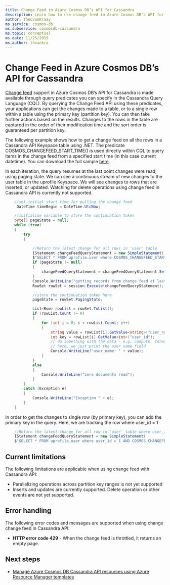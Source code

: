```yaml
---
title: Change Feed in Azure Cosmos DB’s API for Cassandra
description: Learn how to use change feed in Azure Cosmos DB’s API for Cassandra to get the changes made to your data.
author: TheovanKraay
ms.service: cosmos-db
ms.subservice: cosmosdb-cassandra
ms.topic: conceptual
ms.date: 11/25/2019
ms.author: thvankra
---
```


# Change Feed in Azure Cosmos DB’s API for Cassandra

[Change feed](change-feed.md) support in Azure Cosmos DB’s API for Cassandra is made available through query predicates you can specify in the Cassandra Query Language (CQL). By querying the Change Feed API using these predicates, your applications can get the changes made to a table, or to a single row within a table using the primary key (partition key). You can then take further actions based on the results. Changes to the rows in the table are captured in the order of their modification time and the sort order is guaranteed per partition key.

The following example shows how to get a change feed on all the rows in a Cassandra API Keyspace table using .NET. The predicate COSMOS_CHANGEFEED_START_TIME() is used directly within CQL to query items in the change feed from a specified start time (in this case current datetime). You can download the full sample [here](https://docs.microsoft.com/en-gb/samples/azure-samples/azure-cosmos-db-cassandra-change-feed/cassandra-change-feed/).

In each iteration, the query resumes at the last point changes were read, using paging state. We can see a continuous stream of new changes to the user table in the uprofile Keyspace. We will see changes to rows that are inserted, or updated. Watching for delete operations using change feed in Cassandra API is currently not supported.

```C#
    //set initial start time for pulling the change feed
     DateTime timeBegin = DateTime.UtcNow;

    //initialise variable to store the continuation token
    byte[] pageState = null;
    while (true)
    {
        try
        {

            //Return the latest change for all rows in 'user' table    
            IStatement changeFeedQueryStatement = new SimpleStatement(
            $"SELECT * FROM uprofile.user where COSMOS_CHANGEFEED_START_TIME() = '{timeBegin.ToString("yyyy-MM-ddTHH:mm:ss.fffZ", CultureInfo.InvariantCulture)}'");
            if (pageState != null)
            {
                changeFeedQueryStatement = changeFeedQueryStatement.SetPagingState(pageState);
            }
            Console.WriteLine("getting records from change feed at last page state....");
            RowSet rowSet = session.Execute(changeFeedQueryStatement);

            //store the continuation token here
            pageState = rowSet.PagingState;

            List<Row> rowList = rowSet.ToList();
            if (rowList.Count != 0)
            {
                for (int i = 0; i < rowList.Count; i++)
                {
                    string value = rowList[i].GetValue<string>("user_name");
                    int key = rowList[i].GetValue<int>("user_id");
                    // do something with the data - e.g. compute, forward to another event, function, etc.
                    // here, we just print the user name field
                    Console.WriteLine("user_name: " + value);
                }
            }
            else
            {
                Console.WriteLine("zero documents read");
            }
        }
        catch (Exception e)
        {
            Console.WriteLine("Exception " + e);
        }
    }

```

In order to get the changes to single row (by primary key), you can add the primary key in the query. Here, we are tracking the row where user_id = 1

```C#
    //Return the latest change for all row in 'user' table where user_id = 1
    IStatement changeFeedQueryStatement = new SimpleStatement(
    $"SELECT * FROM uprofile.user where user_id = 1 AND COSMOS_CHANGEFEED_START_TIME() = '{timeBegin.ToString("yyyy-MM-ddTHH:mm:ss.fffZ", CultureInfo.InvariantCulture)}'");

```

## Current limitations

The following limitations are applicable when using change feed with Cassandra API:

* Parallelizing operations across partition key ranges is not yet supported
* Inserts and updates are currently supported. Delete operation or other events are not yet supported.


## Error handling

The following error codes and messages are supported when using change change feed in Cassandra API:

* **HTTP error code 429** - When the change feed is throttled, it returns an empty page.

## Next steps

* [Manage Azure Cosmos DB Cassandra API resources using Azure Resource Manager templates](manage-cassandra-with-resource-manager.md)